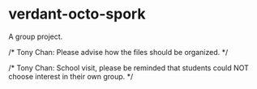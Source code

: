 # verdant-octo-spork
A group project.

/* Tony Chan: Please advise how the files should be organized. */

/* Tony Chan: School visit, please be reminded that students could NOT choose interest in their own group. */
